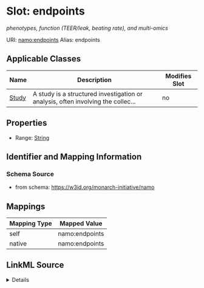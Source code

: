 

# Slot: endpoints 


_phenotypes, function (TEER/leak, beating rate), and multi-omics_





URI: [namo:endpoints](https://w3id.org/monarch-initiative/namo/endpoints)
Alias: endpoints

<!-- no inheritance hierarchy -->





## Applicable Classes

| Name | Description | Modifies Slot |
| --- | --- | --- |
| [Study](Study.md) | A study is a structured investigation or analysis, often involving the collec... |  no  |






## Properties

* Range: [String](String.md)




## Identifier and Mapping Information






### Schema Source


* from schema: https://w3id.org/monarch-initiative/namo




## Mappings

| Mapping Type | Mapped Value |
| ---  | ---  |
| self | namo:endpoints |
| native | namo:endpoints |




## LinkML Source

<details>
```yaml
name: endpoints
description: phenotypes, function (TEER/leak, beating rate), and multi-omics
from_schema: https://w3id.org/monarch-initiative/namo
rank: 1000
alias: endpoints
owner: Study
domain_of:
- Study
range: string

```
</details>